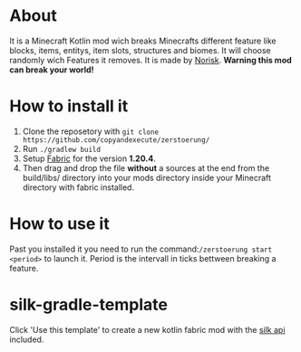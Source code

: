 # About
It is a Minecraft Kotlin mod wich breaks Minecrafts different feature like blocks, items, entitys, item slots, structures and biomes. It will choose randomly wich Features it removes. It is made by [Norisk](https://m.youtube.com/channel/UCgj6MvuVmp0JVanAZkFQM5A).
**Warning this mod can break your world!**

# How to install it
1. Clone the reposetory with ``git clone https://github.com/copyandexecute/zerstoerung/``
2. Run ``./gradlew build``
3. Setup [Fabric](https://fabricmc.net/use/installer/) for the version **1.20.4**.
4. Then drag and drop the file **without** a sources at the end from the build/libs/ directory into your mods directory inside your Minecraft directory with fabric installed.

# How to use it
Past you installed it you need to run the command:``/zerstoerung start <period>`` to launch it. Period is the intervall in ticks bettween breaking a feature.

# silk-gradle-template

Click 'Use this template' to create a new kotlin fabric mod with the [silk api](https://github.com/silkMC/silk) included.
